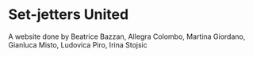 # Set-jetters United
A website done by Beatrice Bazzan, Allegra Colombo, Martina Giordano, Gianluca Misto, Ludovica Piro, Irina Stojsic 
